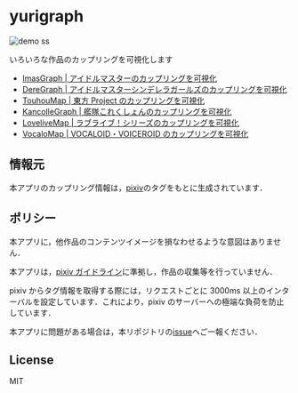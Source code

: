 # yurigraph

![demo ss](https://user-images.githubusercontent.com/18525488/80941278-0e19f780-8e1d-11ea-915b-838ed7db5ff9.png)

いろいろな作品のカップリングを可視化します

- [ImasGraph | アイドルマスターのカップリングを可視化](https://sititou70.github.io/imasgraph/)
- [DereGraph | アイドルマスターシンデレラガールズのカップリングを可視化](https://sititou70.github.io/deregraph/)
- [TouhouMap | 東方 Project のカップリングを可視化](https://sititou70.github.io/touhoumap/)
- [KancolleGraph | 艦隊これくしょんのカップリングを可視化](https://sititou70.github.io/kancollegraph/)
- [LoveliveMap | ラブライブ！シリーズのカップリングを可視化](https://sititou70.github.io/lovelivemap/)
- [VocaloMap | VOCALOID・VOICEROID のカップリングを可視化](https://sititou70.github.io/vocalomap/)

## 情報元

本アプリのカップリング情報は，[pixiv](https://www.pixiv.net/)のタグをもとに生成されています．

## ポリシー

本アプリに，他作品のコンテンツイメージを損なわせるような意図はありません．

本アプリは，[pixiv ガイドライン](https://www.pixiv.net/terms/?page=guideline)に準拠し，作品の収集等を行っていません．

pixiv からタグ情報を取得する際には，リクエストごとに 3000ms 以上のインターバルを設定しています．これにより，pixiv のサーバーへの極端な負荷を防止しています．

本アプリに問題がある場合は，本リポジトリの[issue](https://github.com/sititou70/yurigraph/issues)へご一報ください．

## License

MIT
